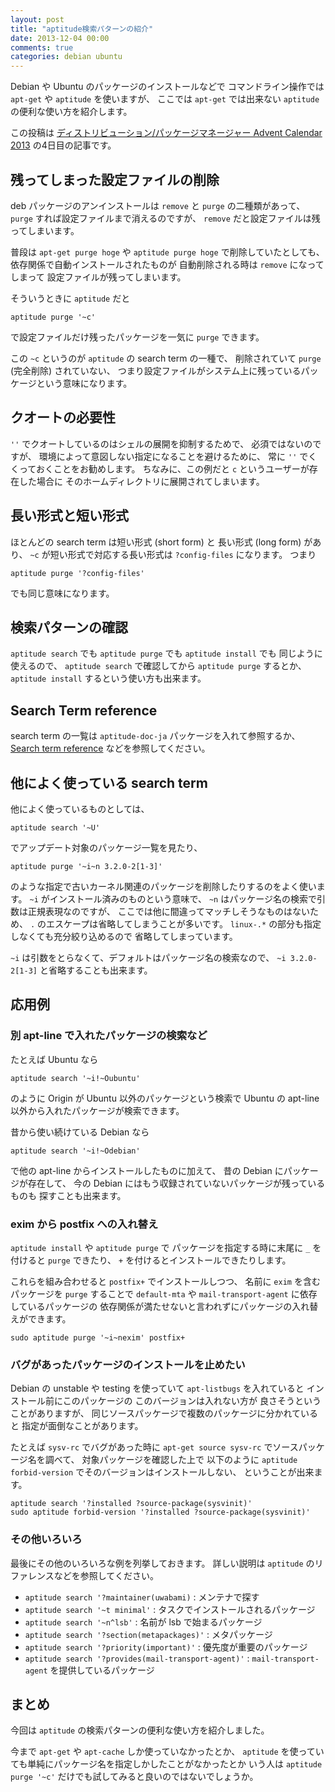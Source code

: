```yaml
---
layout: post
title: "aptitude検索パターンの紹介"
date: 2013-12-04 00:00
comments: true
categories: debian ubuntu
---
```

Debian や Ubuntu のパッケージのインストールなどで
コマンドライン操作では `apt-get` や `aptitude`
を使いますが、
ここでは
`apt-get` では出来ない `aptitude`
の便利な使い方を紹介します。

この投稿は
[ディストリビューション/パッケージマネージャー Advent Calendar 2013](http://qiita.com/advent-calendar/2013/distro-pm)
の4日目の記事です。

<!--more-->

## 残ってしまった設定ファイルの削除

deb パッケージのアンインストールは `remove` と `purge` の二種類があって、
`purge` すれば設定ファイルまで消えるのですが、
`remove` だと設定ファイルは残ってしまいます。

普段は
`apt-get purge hoge`
や
`aptitude purge hoge`
で削除していたとしても、
依存関係で自動インストールされたものが
自動削除される時は `remove` になってしまって
設定ファイルが残ってしまいます。

そういうときに `aptitude` だと

```
aptitude purge '~c'
```

で設定ファイルだけ残ったパッケージを一気に `purge` できます。

この `~c` というのが `aptitude` の search term の一種で、
削除されていて `purge` (完全削除) されていない、
つまり設定ファイルがシステム上に残っているパッケージという意味になります。

## クオートの必要性

`''` でクオートしているのはシェルの展開を抑制するためで、
必須ではないのですが、
環境によって意図しない指定になることを避けるために、
常に `''` でくくっておくことをお勧めします。
ちなみに、この例だと `c` というユーザーが存在した場合に
そのホームディレクトリに展開されてしまいます。

## 長い形式と短い形式

ほとんどの search term は短い形式 (short form) と
長い形式 (long form) があり、
`~c` が短い形式で対応する長い形式は `?config-files`
になります。
つまり

```
aptitude purge '?config-files'
```

でも同じ意味になります。

## 検索パターンの確認

`aptitude search` でも `aptitude purge` でも `aptitude install` でも
同じように使えるので、
`aptitude search` で確認してから `aptitude purge` するとか、
`aptitude install` するという使い方も出来ます。

## Search Term reference

search term の一覧は `aptitude-doc-ja` パッケージを入れて参照するか、
[Search term reference](http://aptitude.alioth.debian.org/doc/ja/ch02s04s05.html)
などを参照してください。

## 他によく使っている search term

他によく使っているものとしては、

```
aptitude search '~U'
```

でアップデート対象のパッケージ一覧を見たり、

```
aptitude purge '~i~n 3.2.0-2[1-3]'
```

のような指定で古いカーネル関連のパッケージを削除したりするのをよく使います。
`~i` がインストール済みのものという意味で、
`~n` はパッケージ名の検索で引数は正規表現なのですが、
ここでは他に間違ってマッチしそうなものはないため、
`.` のエスケープは省略してしまうことが多いです。
`linux-.*` の部分も指定しなくても充分絞り込めるので
省略してしまっています。

`~i` は引数をとらなくて、デフォルトはパッケージ名の検索なので、
`~i 3.2.0-2[1-3]` と省略することも出来ます。

## 応用例

### 別 apt-line で入れたパッケージの検索など

たとえば Ubuntu なら

```
aptitude search '~i!~Oubuntu'
```

のように Origin が Ubuntu 以外のパッケージという検索で
Ubuntu の apt-line 以外から入れたパッケージが検索できます。

昔から使い続けている Debian なら

```
aptitude search '~i!~Odebian'
```

で他の apt-line からインストールしたものに加えて、
昔の Debian にパッケージが存在して、
今の Debian にはもう収録されていないパッケージが残っているものも
探すことも出来ます。

### exim から postfix への入れ替え

`aptitude install` や `aptitude purge` で
パッケージを指定する時に末尾に `_` を付けると `purge` できたり、
`+` を付けるとインストールできたりします。

これらを組み合わせると `postfix+` でインストールしつつ、
名前に `exim` を含むパッケージを `purge` することで
`default-mta` や `mail-transport-agent` に依存しているパッケージの
依存関係が満たせないと言われずにパッケージの入れ替えができます。

```
sudo aptitude purge '~i~nexim' postfix+
```

### バグがあったパッケージのインストールを止めたい

Debian の unstable や testing を使っていて
`apt-listbugs` を入れていると
インストール前にこのパッケージの
このバージョンは入れない方が
良さそうということがありますが、
同じソースパッケージで複数のパッケージに分かれていると
指定が面倒なことがあります。

たとえば `sysv-rc` でバグがあった時に
`apt-get source sysv-rc` でソースパッケージ名を調べて、
対象パッケージを確認した上で
以下のように
`aptitude forbid-version`
でそのバージョンはインストールしない、
ということが出来ます。

```
aptitude search '?installed ?source-package(sysvinit)'
sudo aptitude forbid-version '?installed ?source-package(sysvinit)'
```

### その他いろいろ

最後にその他のいろいろな例を列挙しておきます。
詳しい説明は `aptitude` のリファレンスなどを参照してください。

- `aptitude search '?maintainer(uwabami)` : メンテナで探す
- `aptitude search '~t minimal'` : タスクでインストールされるパッケージ
- `aptitude search '~n^lsb'` : 名前が lsb で始まるパッケージ
- `aptitude search '?section(metapackages)'` : メタパッケージ
- `aptitude search '?priority(important)'` : 優先度が重要のパッケージ
- `aptitude search '?provides(mail-transport-agent)'` : `mail-transport-agent` を提供しているパッケージ

## まとめ

今回は `aptitude` の検索パターンの便利な使い方を紹介しました。

今まで `apt-get` や `apt-cache` しか使っていなかったとか、
`aptitude` を使っていても単純にパッケージ名を指定しかしたことがなかったとか
いう人は `aptitude purge '~c'` だけでも試してみると良いのではないでしょうか。
